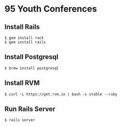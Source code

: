 95 Youth Conferences
=========

## Install Rails

    $ gem install rack
    $ gem install rails

## Install Postgresql

    $ brew install postgresql

## Install RVM

    $ curl -L https://get.rvm.io | bash -s stable --ruby
    
## Run Rails Server

    $ rails server
